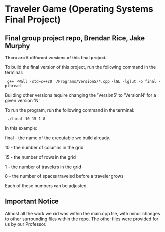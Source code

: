 # Traveler Game (Operating Systems Final Project)
## Final group project repo, Brendan Rice, Jake Murphy

There are 5 different versions of this final project.

To build the final version of this project, run the following command in the terminal: 

```
 g++ -Wall -std=c++20 ./Programs/Version5/*.cpp -lGL -lglut -o final -pthread
```

Building other versions require changing the 'Version5' to 'VersionN' for a given version 'N'

To run the program, run the following command in the terminal:

```
 ./final 10 15 1 8
```

In this example:

final - the name of the executable we build already.

10 - the number of columns in the grid

15 - the number of rows in the grid

1 - the number of travelers in the grid

8 - the number of spaces traveled before a traveler grows

Each of these numbers can be adjusted.

## Important Notice

Almost all the work we did was within the main.cpp file, with minor changes to other surrounding files within the repo. The other files were provided for us by our Professor.



